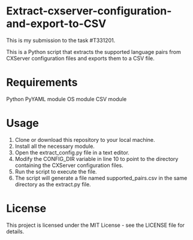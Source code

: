 # Extract-cxserver-configuration-and-export-to-CSV
This is my submission to the task #T331201.

This is a Python script that extracts the supported language pairs from CXServer configuration files and exports them to a CSV file.

# Requirements
 Python 
 PyYAML module
 OS module
 CSV module
 
# Usage
 1. Clone or download this repository to your local machine.
 2. Install all the necessary module.
 3. Open the extract_config.py file in a text editor.
 4. Modify the CONFIG_DIR variable in line 10 to point to the directory containing the CXServer configuration files.
 5. Run the script to execute the file.
 6. The script will generate a file named supported_pairs.csv in the same directory as the extract.py file. 

# License
  This project is licensed under the MIT License - see the LICENSE file for details.



